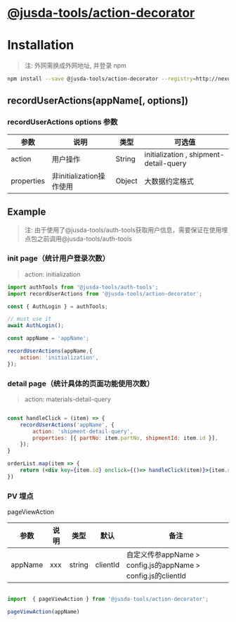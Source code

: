 # [@jusda-tools/action-decorator](https://gitlab.jusdaglobal.com/jusda-ui/jusda-tools/tree/dev-0.0.17/packages/action-decorator)

# Installation

> 注: 外网需换成外网地址, 并登录 npm

```bash
npm install --save @jusda-tools/action-decorator --registry=http://nexus.jusda.int/verdaccio/
```

## recordUserActions(appName[, options])

### recordUserActions options 参数

| 参数       | 说明                     | 类型   | 可选值                                 |
| ---------- | ------------------------ | ------ | -------------------------------------- |
| action     | 用户操作                 | String | initialization , shipment-detail-query |
| properties | 非initialization操作使用 | Object | 大数据约定格式                         |

## Example

> 注: 由于使用了@jusda-tools/auth-tools获取用户信息，需要保证在使用埋点包之前调用@jusda-tools/auth-tools

### init page（统计用户登录次数）

> action: initialization

```js
import authTools from '@jusda-tools/auth-tools';
import recordUserActions from '@jusda-tools/action-decorator';

const { AuthLogin } = authTools;

// must use it
await AuthLogin();

const appName = 'appName';

recordUserActions(appName,{
    action: 'initialization',
});

```

### detail page（统计具体的页面功能使用次数）

> action: materials-detail-query

```jsx

const handleClick = (item) => {
    recordUserActions('appName', {
        action: 'shipment-detail-query',
        properties: [{ partNo: item.partNo, shipmentId: item.id }],
    });
}

orderList.map(item => {
    return (<div key={item.id} onclick={()=> handleClick(item)}>{item.order}</div>)
})

```
### PV 埋点 
pageViewAction

| 参数                  | 说明              | 类型       | 默认   | 备注 |
| --------------------- | ----------------- | --------- | -----  | ---- |
| appName               | xxx              | string  |   clientId |  自定义传参appName > config.js的appName > config.js的clientId    |

```jsx

import  { pageViewAction } from '@jusda-tools/action-decorator';

pageViewAction(appName)

```